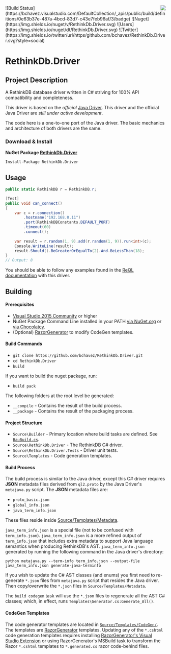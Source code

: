 <img src="https://raw.githubusercontent.com/bchavez/RethinkDb.Driver/master/Docs/logo.png" align='right' />
![Build Status](https://bchavez.visualstudio.com/DefaultCollection/_apis/public/build/definitions/0e63b37e-487a-4bcd-83d7-c43e7feb96af/3/badge) ![Nuget](https://img.shields.io/nuget/v/RethinkDb.Driver.svg) ![Users](https://img.shields.io/nuget/dt/RethinkDb.Driver.svg) ![Twitter](https://img.shields.io/twitter/url/https/github.com/bchavez/RethinkDb.Driver.svg?style=social)

RethinkDb.Driver
================

Project Description
-------------------
A RethinkDB database driver written in C# striving for 100% API compatibility and completeness.

This driver is based on the *official* [Java Driver](https://github.com/rethinkdb/rethinkdb/tree/josh/java-driver). This driver and the official Java Driver are *still under active development*.

The code here is a one-to-one port of the Java driver. The basic mechanics and 
architecture of both drivers are the same.

### Download & Install
**NuGet Package [RethinkDb.Driver](https://www.nuget.org/packages/RethinkDb.Driver/)**

```
Install-Package RethinkDb.Driver
```

Usage
-----
```csharp
public static RethinkDB r = RethinkDB.r;

[Test]
public void can_connect()
{
    var c = r.connection()
        .hostname("192.168.0.11")
        .port(RethinkDBConstants.DEFAULT_PORT)
        .timeout(60)
        .connect();
    
    var result = r.random(1, 9).add(r.random(1, 9)).run<int>(c);
    Console.WriteLine(result);
    result.Should().BeGreaterOrEqualTo(2).And.BeLessThan(18);
}
// Output: 8
```
You should be able to follow any examples found in the [ReQL documentation](http://www.rethinkdb.com/api/javascript/) with this driver.


Building
--------

#### Prerequisites
* [Visual Studio 2015 Community](https://www.visualstudio.com/vs-2015-product-editions) or higher
* NuGet Package Command Line installed in your PATH [via NuGet.org](http://docs.nuget.org/consume/installing-nuget) or [via Chocolatey](https://chocolatey.org/packages/NuGet.CommandLine).
* (Optional) [RazorGenerator](https://github.com/RazorGenerator/RazorGenerator) to modify CodeGen templates.

#### Build Commands
* `git clone https://github.com/bchavez/RethinkDb.Driver.git`
* `cd RethinkDb.Driver`
* `build`

If you want to build the nuget package, run:
* `build pack`

The following folders at the root level be generated:
* `__compile` - Contains the result of the build process.
* `__package` - Contains the result of the packaging process.

#### Project Structure
* `Source\Builder` - Primary location where build tasks are defined. See [`BauBuild.cs`](https://github.com/bchavez/RethinkDb.Driver/blob/master/Source/Builder/BauBuild.cs).
* `Source\RethinkDb.Driver` - The RethinkDB C# driver.
* `Source\RethinkDb.Driver.Tests` - Driver unit tests.
* `Source\Templates` - Code generation templates.

#### Build Process

The build process is similar to the Java driver, except this C# driver
requires **JSON** metadata files derived from `ql2.proto` by the Java Driver's
`metajava.py` script. The **JSON** metadata files are:

* `proto_basic.json`
* `global_info.json`
* `java_term_info.json`


These files reside inside [Source/Templates/Metadata](https://github.com/bchavez/RethinkDb.Driver/tree/master/Source/Templates/Metadata).

`java_term_info.json` is a special file (not to be confused with `term_info.json`).
`java_term_info.json` is a more refined output of `term_info.json` that includes extra metadata to support Java language semantics when producing RethinkDB's AST. `java_term_info.json` generated 
by running the following command in the Java driver's directory:

`python metajava.py --term-info term_info.json --output-file java_term_info.json generate-java-terminfo`

If you wish to update the C# AST classes (and enums) you first
need to re-generate `*.json` files from `metajava.py` script that resides the Java driver. Then
copy/overwrite the `*.json` files in `Source/Templates/Metadata`.

The `build codegen` task will use the `*.json` files to regenerate all the AST C# classes; which, in effect, runs `Templates\Generator.cs:Generate_All()`.

#### CodeGen Templates

The code generator templates are located in [`Source/Templates/CodeGen/`](https://github.com/bchavez/RethinkDb.Driver/tree/master/Source/Templates/CodeGen).
The templates are [RazorGenerator](https://github.com/RazorGenerator/RazorGenerator) templates. Updating any of the `*.cshtml` code generation
templates requires installing [RazorGenerator's Visual Studio Extension](https://visualstudiogallery.msdn.microsoft.com/1f6ec6ff-e89b-4c47-8e79-d2d68df894ec)
or using RazorGenerator's MSBuild task to transform the Razor `*.cshtml` templates to `*.generated.cs` razor code-behind files.
